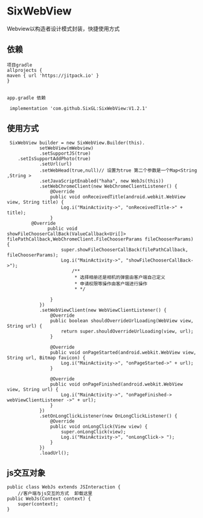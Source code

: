 # SixWebView
Webview以构造者设计模式封装，快捷使用方式

     
## 依赖
    项目gradle
    allprojects {
    maven { url 'https://jitpack.io' }
    }
    

    app.gradle 依赖
    
     implementation 'com.github.SixGL:SixWebView:V1.2.1'
## 使用方式
    
    

     SixWebView builder = new SixWebView.Builder(this).
                setWebView(mWebview)
                .setSupportJS(true)
		.setIsSupportAddPhoto(true)
                .setUrl(url)
                .setWebHead(true,null)// 设置为true 第二个参数是一个Map<String ,String >
                .setJavaScriptEnabled("haha", new WebJs(this))
                .setWebChromeClient(new WebChromeClientListener() {
                    @Override
                    public void onReceivedTitle(android.webkit.WebView view, String title) {
                        Log.i("MainActivity->", "onReceivedTitle->" + title);
                    }
		     @Override
                   public void showFileChooserCallBack(ValueCallback<Uri[]> filePathCallback,WebChromeClient.FileChooserParams fileChooserParams) {
                        super.showFileChooserCallBack(filePathCallback, fileChooserParams);
                        Log.i("MainActivity->", "showFileChooserCallBack->");
                            /**
                             * 选择相册还是相机的弹窗由客户端自己定义
                             * 申请权限等操作由客户端进行操作
                             * */

                    }
                })
                .setWebViewClient(new WebViewClientListener() {
                    @Override
                    public boolean shouldOverrideUrlLoading(WebView view, String url) {
                        return super.shouldOverrideUrlLoading(view, url);
                    }

                    @Override
                    public void onPageStarted(android.webkit.WebView view, String url, Bitmap favicon) {
                        Log.i("MainActivity->", "onPageStarted->" + url);
                    }

                    @Override
                    public void onPageFinished(android.webkit.WebView view, String url) {
                        Log.i("MainActivity->", "onPageFinished-> webViewClientListener ->" + url);
                    }
                })
                .setOnLongClickListener(new OnLongClickListener() {
                    @Override
                    public void onLongClick(View view) {
                        super.onLongClick(view);
                        Log.i("MainActivity->", "onLongClick-> ");
                    }
                })
                .loadUrl();

## js交互对象
    public class WebJs extends JSInteraction {
		//客户端与js交互的方式  卸载这里
    public WebJs(Context context) {
        super(context);
    }

